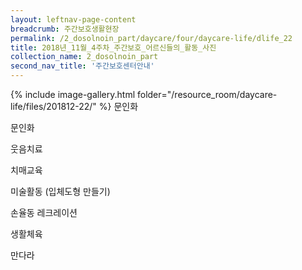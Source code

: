```yaml
--- 
layout: leftnav-page-content 
breadcrumb: 주간보호생활현장 
permalink: /2_dosolnoin_part/daycare/four/daycare-life/dlife_22
title: 2018년_11월_4주차_주간보호_어르신들의_활동_사진
collection_name: 2_dosolnoin_part
second_nav_title: '주간보호센터안내' 
---
```

{% include image-gallery.html folder="/resource_room/daycare-life/files/201812-22/" %}
문인화

문인화

웃음치료

치매교육

미술활동 (입체도형 만들기)

손율동 레크레이션

생활체육

만다라
